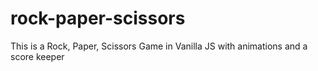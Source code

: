 # rock-paper-scissors
This is a Rock, Paper, Scissors Game in Vanilla JS with animations and a score keeper
